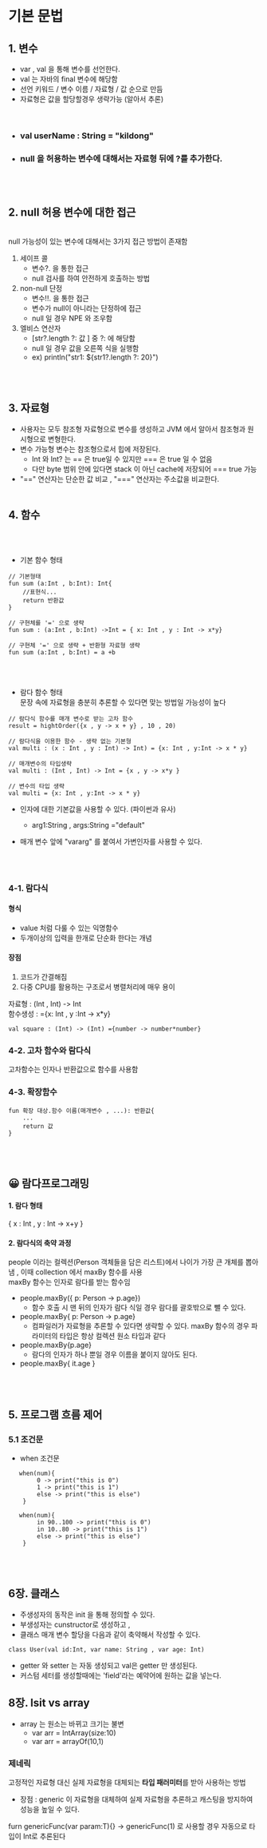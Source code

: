 # 기본 문법

## 1. 변수

- var , val 을 통해 변수를 선언한다.
- val 는 자바의 final 변수에 해당함
- 선언 키워드 / 변수 이름 / 자료형 / 값 순으로 만듬
- 자료형은 값을 할당할경우 생략가능 (알아서 추론)

<br>

- ### val userName : String = "kildong"
- ### null 을 허용하는 변수에 대해서는 자료형 뒤에 ?를 추가한다.

<br> </br>
## 2. null 허용 변수에 대한 접근
<br>  null 가능성이 있는 변수에 대해서는 3가지 접근 방법이 존재함
1. 세이프 콜
    - 변수?. 을 통한 접근
    - null 검사를 하여 안전하게 호출하는 방법
2. non-null 단정
    - 변수!!. 을 통한 접근
    - 변수가 null이 아니라는 단정하에 접근 
    - null 일 경우  NPE 와 조우함
3. 엘비스 연산자
    - [str?.length ?: 값 ] 중 ?: 에 해당함
    - null 일 경우 값을 오른쪽 식을 실행함
    - ex) println("str1: ${str1?.length ?: 20}")

<br> </br>
## 3. 자료형
- 사용자는 모두 참조형 자료형으로 변수를 생성하고 JVM 에서 알아서 참조형과 원시형으로 변형한다.
- 변수 가능형 변수는 참조형으로서 힙에 저장된다. 
    - Int 와 Int? 는 == 은 true일 수 있지만 === 은 true 일 수 없음
    - 다만 byte 범위 안에 있다면 stack 이 아닌 cache에 저장되어 === true 가능
- "==" 연산자는 단순한 값 비교 , "===" 연산자는 주소값을 비교한다.
<br><br>

## 4. 함수

<br></br>

- 기본 함수 형태

```
// 기본형태
fun sum (a:Int , b:Int): Int{
    //표현식...
    return 반환값
}
```  

```
// 구현체를 '=' 으로 생략
fun sum : (a:Int , b:Int) ->Int = { x: Int , y : Int -> x*y}
```

```
// 구현체 '=' 으로 생략 + 반환형 자료형 생략
fun sum (a:Int , b:Int) = a +b
```

<br><br>

- 람다 함수 형태  
  문장 속에 자료형을 충분히 추론할 수 있다면 맞는 방법일 가능성이 높다

```
// 람다식 함수를 매개 변수로 받는 고차 함수
result = hightOrder({x , y -> x + y} , 10 , 20)
```

```
// 람다식을 이용한 함수 - 생략 없는 기본형
val multi : (x : Int , y : Int) -> Int) = {x: Int , y:Int -> x * y}
```

```
// 매개변수의 타입생략
val multi : (Int , Int) -> Int = {x , y -> x*y }
```

```
// 변수의 타입 생략
val multi = {x: Int , y:Int -> x * y}
```

- 인자에 대한 기본값을 사용할 수 있다. (파이썬과 유사)
    - arg1:String , args:String ="default"

- 매개 변수 앞에 "vararg" 를 붙여서 가변인자를 사용할 수 있다.

<br><br>

### 4-1. 람다식

#### 형식

- value 처럼 다룰 수 있는 익명함수
- 두개이상의 입력을 한개로 단순화 한다는 개념

#### 장점

1. 코드가 간결해짐
2. 다중 CPU를 활용하는 구조로서 병렬처리에 매우 용이

자료형 : (Int , Int) -> Int  
함수생성 : ={x: Int , y :Int -> x*y}

```
val square : (Int) -> (Int) ={number -> number*number}
```

### 4-2. 고차 함수와 람다식

고차함수는 인자나 반환값으로 함수를 사용함

### 4-3. 확장함수

```
fun 확장 대상.함수 이름(매개변수 , ...): 반환값{
    ...
    return 값
}
```

<br></br>

## 😀 람다프로그래밍

#### 1. 람다 형태

{ x : Int , y : Int -> x+y }

#### 2. 람다식의 축약 과정

people 이라는 컬렉션(Person 객체들을 담은 리스트)에서 나이가 가장 큰 개체를 뽑아냄 , 이때 collection 에서 maxBy 함수를 사용    
maxBy 함수는 인자로 람다를 받는 함수임

- people.maxBy({ p: Person -> p.age})
    - 함수 호출 시 맨 뒤의 인자가 람다 식일 경우 람다를 괄호밖으로 뺄 수 있다.
- people.maxBy{ p: Person -> p.age}
    - 컴파일러가 자료형을 추론할 수 있다면 생략할 수 있다. maxBy 함수의 경우 파라미터의 타입은 항상 컬렉션 원소 타입과 같다
- people.maxBy{p.age}
    - 람다의 인자가 하나 뿐일 경우 이름을 붙이지 않아도 된다.
- people.maxBy{ it.age }

<br></br>

## 5. 프로그램 흐름 제어

### 5.1 조건문

- when 조건문

```
   when(num){
        0 -> print("this is 0")
        1 -> print("this is 1")
        else -> print("this is else")
    }
```

```
   when(num){
        in 90..100 -> print("this is 0")
        in 10..80 -> print("this is 1")
        else -> print("this is else")
    }
```

<br><br>

## 6장. 클래스

- 주생성자의 동작은 init 을 통해 정의할 수 있다.
- 부생성자는 cunstructor로 생성하고 ,
- 클래스 매개 변수 할당을 다음과 같이 축약해서 작성할 수 있다.

```
class User(val id:Int, var name: String , var age: Int)
```

- getter 와 setter 는 자동 생성되고 val은 getter 만 생성된다.
- 커스텀 세터를 생성할때에는 'field'라는 예약어에 원하는 값을 넣는다.

## 8장. lsit vs array

- array 는 원소는 바뀌고 크기는 불변
    - var arr = IntArray(size:10)
    - var arr = arrayOf(10,1)

### 제네릭

고정적인 자료형 대신 실제 자료형을 대체되는 **타입 패러미터**를 받아 사용하는 방법

- 장점 : generic 이 자료형을 대체하여 실제 자료형을 추론하고 캐스팅을 방지하여 성능을 높일 수 있다.

furn <T> genericFunc(var param:T){} -> genericFunc(1) 로 사용할 경우 자동으로 타입이 Int로 추론된다
